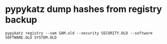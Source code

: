 # pypykatz dump hashes from registry backup
```
pypykatz registry --sam SAM.old --security SECURITY.OLD --software SOFTWARE.OLD SYSTEM.OLD
```
